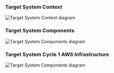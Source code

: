 ### Target System Context
![Target System Context diagram](/diagrams/out/target_system/context.svg)

### Target System Components
![Target System Components diagram](/diagrams/out/target_system/components.svg)

### Target System Cycle 1 AWS Infrastructure
![Target System Components diagram](/diagrams/out/draw_io/Life1.svg)